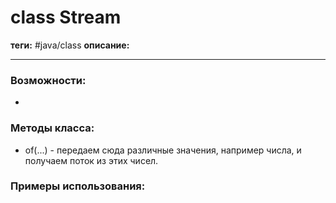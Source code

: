 # class Stream
**теги:** #java/class 
**описание:** 

---
### Возможности:
- 
### Методы класса:
- of(...) - передаем сюда различные значения, например числа, и получаем поток из этих чисел.

### Примеры использования:
